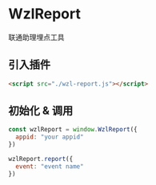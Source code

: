 # WzlReport

联通助理埋点工具

## 引入插件

```html
<script src="./wzl-report.js"></script>
```

## 初始化 & 调用

```js
const wzlReport = window.WzlReport({
  appid: "your appid"
})

wzlReport.report({
  event: "event name"
})
```

